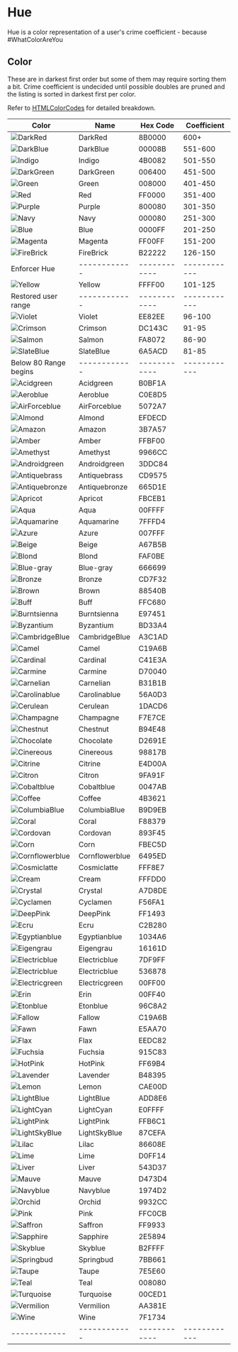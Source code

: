 # Hue

Hue is a color representation of a user's crime coefficient - because #WhatColorAreYou

## Color
These are in darkest first order but some of them may require sorting them a bit. 
Crime coefficient is undecided until possible doubles are pruned and the listing is sorted in darkest first per color. 


Refer to [HTMLColorCodes](https://htmlcolorcodes.com/color-names/) for detailed breakdown.

| Color  |  Name  |  Hex Code |  Coefficient | 
| ------------ |  ------------ |  ------------ |  ------------ | 
| ![DarkRed](https://img.shields.io/static/v1?label=&message=DarkRed&color=8B0000&style=for-the-badge)  |  DarkRed |  8B0000 |  600+ | 
| ![DarkBlue](https://img.shields.io/static/v1?label=&message=DarkBlue&color=00008B&style=for-the-badge)  |  DarkBlue |  00008B |  551-600 | 
| ![Indigo](https://img.shields.io/static/v1?label=&message=Indigo&color=4B0082&style=for-the-badge)  |  Indigo |  4B0082 |  501-550 | 
| ![DarkGreen](https://img.shields.io/static/v1?label=&message=DarkGreen&color=006400&style=for-the-badge)  |  DarkGreen |  006400 |  451-500 | 
| ![Green](https://img.shields.io/static/v1?label=&message=Green&color=008000&style=for-the-badge)  |  Green |  008000 |  401-450 | 
| ![Red](https://img.shields.io/static/v1?label=&message=Red&color=FF0000&style=for-the-badge)  |  Red |  FF0000 |  351-400 | 
| ![Purple](https://img.shields.io/static/v1?label=&message=Purple&color=800080&style=for-the-badge)  |  Purple |  800080 |  301-350 | 
| ![Navy](https://img.shields.io/static/v1?label=&message=Navy&color=000080&style=for-the-badge)  |  Navy |  000080 |  251-300 | 
| ![Blue](https://img.shields.io/static/v1?label=&message=Blue&color=0000FF&style=for-the-badge)  |  Blue |  0000FF |  201-250 | 
| ![Magenta](https://img.shields.io/static/v1?label=&message=Magenta&color=FF00FF&style=for-the-badge)  |  Magenta |  FF00FF |  151-200 | 
| ![FireBrick](https://img.shields.io/static/v1?label=&message=FireBrick&color=B22222&style=for-the-badge)  |  FireBrick |  B22222 |  126-150 | 
| Enforcer Hue |  ------------ |  ------------ |  ------------ | 
| ![Yellow](https://img.shields.io/static/v1?label=&message=Yellow&color=FFFF00&style=for-the-badge)  |  Yellow |  FFFF00 |  101-125 | 
| Restored user range |  ------------ |  ------------ |  ------------ | 
| ![Violet](https://img.shields.io/static/v1?label=&message=Violet&color=EE82EE&style=for-the-badge)  |  Violet |  EE82EE |  96-100 | 
| ![Crimson](https://img.shields.io/static/v1?label=&message=Crimson&color=DC143C&style=for-the-badge)  |  Crimson |  DC143C |  91-95 | 
| ![Salmon](https://img.shields.io/static/v1?label=&message=Salmon&color=FA8072&style=for-the-badge)  |  Salmon |  FA8072 |  86-90 | 
| ![SlateBlue](https://img.shields.io/static/v1?label=&message=SlateBlue&color=6A5ACD&style=for-the-badge)  |  SlateBlue |  6A5ACD |  81-85 | 
| Below 80 Range begins |  ------------ |  ------------ |  ------------ | 
| ![Acidgreen](https://img.shields.io/static/v1?label=&message=Acidgreen&color=B0BF1A&style=for-the-badge)  | Acidgreen  |  B0BF1A |
| ![Aeroblue](https://img.shields.io/static/v1?label=&message=Aeroblue&color=C0E8D5&style=for-the-badge)  | Aeroblue  |  C0E8D5 |
| ![AirForceblue](https://img.shields.io/static/v1?label=&message=AirForceblue&color=5072A7&style=for-the-badge)  | AirForceblue  |  5072A7 |
| ![Almond](https://img.shields.io/static/v1?label=&message=Almond&color=EFDECD&style=for-the-badge)  | Almond  |  EFDECD |
| ![Amazon](https://img.shields.io/static/v1?label=&message=Amazon&color=3B7A57&style=for-the-badge)  | Amazon  |  3B7A57 |
| ![Amber](https://img.shields.io/static/v1?label=&message=Amber&color=FFBF00&style=for-the-badge)  | Amber  |  FFBF00 |
| ![Amethyst](https://img.shields.io/static/v1?label=&message=Amethyst&color=9966CC&style=for-the-badge)  | Amethyst  |  9966CC |
| ![Androidgreen](https://img.shields.io/static/v1?label=&message=Androidgreen&color=3DDC84&style=for-the-badge)  | Androidgreen  |  3DDC84 |
| ![Antiquebrass](https://img.shields.io/static/v1?label=&message=Antiquebrass&color=CD9575&style=for-the-badge)  | Antiquebrass  |  CD9575 |
| ![Antiquebronze](https://img.shields.io/static/v1?label=&message=Antiquebronze&color=665D1E&style=for-the-badge)  | Antiquebronze  |  665D1E |
| ![Apricot](https://img.shields.io/static/v1?label=&message=Apricot&color=FBCEB1&style=for-the-badge)  | Apricot  |  FBCEB1 |
| ![Aqua](https://img.shields.io/static/v1?label=&message=Aqua&color=00FFFF&style=for-the-badge)  |  Aqua |  00FFFF |
| ![Aquamarine](https://img.shields.io/static/v1?label=&message=Aquamarine&color=7FFFD4&style=for-the-badge)  | Aquamarine  |  7FFFD4 |
| ![Azure](https://img.shields.io/static/v1?label=&message=Azure&color=007FFF&style=for-the-badge)  | Azure  |  007FFF |
| ![Beige](https://img.shields.io/static/v1?label=&message=Beige&color=A67B5B&style=for-the-badge)  | Beige  |  A67B5B |
| ![Blond](https://img.shields.io/static/v1?label=&message=Blond&color=FAF0BE&style=for-the-badge)  | Blond  |  FAF0BE |
| ![Blue-gray](https://img.shields.io/static/v1?label=&message=Blue-gray&color=666699&style=for-the-badge)  | Blue-gray  |  666699 |
| ![Bronze](https://img.shields.io/static/v1?label=&message=Bronze&color=CD7F32&style=for-the-badge)  | Bronze  |  CD7F32 |
| ![Brown](https://img.shields.io/static/v1?label=&message=Brown&color=88540B&style=for-the-badge)  | Brown  |  88540B |
| ![Buff](https://img.shields.io/static/v1?label=&message=Buff&color=FFC680&style=for-the-badge)  | Buff  |  FFC680 |
| ![Burntsienna](https://img.shields.io/static/v1?label=&message=Burntsienna&color=E97451&style=for-the-badge)  | Burntsienna  |  E97451 |
| ![Byzantium](https://img.shields.io/static/v1?label=&message=Byzantium&color=BD33A4&style=for-the-badge)  | Byzantium  |  BD33A4 |
| ![CambridgeBlue](https://img.shields.io/static/v1?label=&message=CambridgeBlue&color=A3C1AD&style=for-the-badge)  | CambridgeBlue  |  A3C1AD |
| ![Camel](https://img.shields.io/static/v1?label=&message=Camel&color=C19A6B&style=for-the-badge)  | Camel  |  C19A6B |
| ![Cardinal](https://img.shields.io/static/v1?label=&message=Cardinal&color=C41E3A&style=for-the-badge)  | Cardinal  |  C41E3A |
| ![Carmine](https://img.shields.io/static/v1?label=&message=Carmine&color=D70040&style=for-the-badge)  | Carmine  |  D70040 |
| ![Carnelian](https://img.shields.io/static/v1?label=&message=Carnelian&color=B31B1B&style=for-the-badge)  | Carnelian  |  B31B1B |
| ![Carolinablue](https://img.shields.io/static/v1?label=&message=Carolinablue&color=56A0D3&style=for-the-badge)  | Carolinablue  |  56A0D3 |
| ![Cerulean](https://img.shields.io/static/v1?label=&message=Cerulean&color=1DACD6&style=for-the-badge)  | Cerulean  |  1DACD6 |
| ![Champagne](https://img.shields.io/static/v1?label=&message=Champagne&color=F7E7CE&style=for-the-badge)  | Champagne  |  F7E7CE |
| ![Chestnut](https://img.shields.io/static/v1?label=&message=Chestnut&color=B94E48&style=for-the-badge)  | Chestnut  |  B94E48 |
| ![Chocolate](https://img.shields.io/static/v1?label=&message=Chocolate&color=D2691E&style=for-the-badge)  | Chocolate  |  D2691E |
| ![Cinereous](https://img.shields.io/static/v1?label=&message=Cinereous&color=98817B&style=for-the-badge)  | Cinereous  |  98817B |
| ![Citrine](https://img.shields.io/static/v1?label=&message=Citrine&color=E4D00A&style=for-the-badge)  | Citrine  |  E4D00A |
| ![Citron](https://img.shields.io/static/v1?label=&message=Citron&color=9FA91F&style=for-the-badge)  | Citron  |  9FA91F |
| ![Cobaltblue](https://img.shields.io/static/v1?label=&message=Cobaltblue&color=0047AB&style=for-the-badge)  | Cobaltblue  |  0047AB |
| ![Coffee](https://img.shields.io/static/v1?label=&message=Coffee&color=4B3621&style=for-the-badge)  | Coffee  |  4B3621 |
| ![ColumbiaBlue](https://img.shields.io/static/v1?label=&message=ColumbiaBlue&color=B9D9EB&style=for-the-badge)  | ColumbiaBlue  |  B9D9EB |
| ![Coral](https://img.shields.io/static/v1?label=&message=Coral&color=F88379&style=for-the-badge)  | Coral  |  F88379 |
| ![Cordovan](https://img.shields.io/static/v1?label=&message=Cordovan&color=893F45&style=for-the-badge)  | Cordovan  |  893F45 |
| ![Corn](https://img.shields.io/static/v1?label=&message=Corn&color=FBEC5D&style=for-the-badge)  | Corn  |  FBEC5D |
| ![Cornflowerblue](https://img.shields.io/static/v1?label=&message=Cornflowerblue&color=6495ED&style=for-the-badge)  | Cornflowerblue  |  6495ED |
| ![Cosmiclatte](https://img.shields.io/static/v1?label=&message=Cosmiclatte&color=FFF8E7&style=for-the-badge)  | Cosmiclatte  |  FFF8E7 |
| ![Cream](https://img.shields.io/static/v1?label=&message=Cream&color=FFFDD0&style=for-the-badge)  | Cream  |  FFFDD0 |
| ![Crystal](https://img.shields.io/static/v1?label=&message=Crystal&color=A7D8DE&style=for-the-badge)  | Crystal  |  A7D8DE |
| ![Cyclamen](https://img.shields.io/static/v1?label=&message=Cyclamen&color=F56FA1&style=for-the-badge)  | Cyclamen  |  F56FA1 |
| ![DeepPink](https://img.shields.io/static/v1?label=&message=DeepPink&color=FF1493&style=for-the-badge)  |  DeepPink |  FF1493 |
| ![Ecru](https://img.shields.io/static/v1?label=&message=Ecru&color=C2B280&style=for-the-badge)  | Ecru  |  C2B280 |
| ![Egyptianblue](https://img.shields.io/static/v1?label=&message=Egyptianblue&color=1034A6&style=for-the-badge)  | Egyptianblue  |  1034A6 |
| ![Eigengrau](https://img.shields.io/static/v1?label=&message=Eigengrau&color=16161D&style=for-the-badge)  | Eigengrau  |  16161D |
| ![Electricblue](https://img.shields.io/static/v1?label=&message=Electricblue&color=7DF9FF&style=for-the-badge)  | Electricblue  |  7DF9FF |
| ![Electricblue](https://img.shields.io/static/v1?label=&message=Electricblue&color=536878&style=for-the-badge)  | Electricblue  |  536878 |
| ![Electricgreen](https://img.shields.io/static/v1?label=&message=Electricgreen&color=00FF00&style=for-the-badge)  | Electricgreen  |  00FF00 |
| ![Erin](https://img.shields.io/static/v1?label=&message=Erin&color=00FF40&style=for-the-badge)  | Erin  |  00FF40 |
| ![Etonblue](https://img.shields.io/static/v1?label=&message=Etonblue&color=96C8A2&style=for-the-badge)  | Etonblue  |  96C8A2 |
| ![Fallow](https://img.shields.io/static/v1?label=&message=Fallow&color=C19A6B&style=for-the-badge)  | Fallow  |  C19A6B |
| ![Fawn](https://img.shields.io/static/v1?label=&message=Fawn&color=E5AA70&style=for-the-badge)  | Fawn  |  E5AA70 |
| ![Flax](https://img.shields.io/static/v1?label=&message=Flax&color=EEDC82&style=for-the-badge)  | Flax  |  EEDC82 |
| ![Fuchsia](https://img.shields.io/static/v1?label=&message=Fuchsia&color=915C83&style=for-the-badge)  | Fuchsia  |  915C83 |
| ![HotPink](https://img.shields.io/static/v1?label=&message=HotPink&color=FF69B4&style=for-the-badge)  |  HotPink |  FF69B4 |
| ![Lavender](https://img.shields.io/static/v1?label=&message=Lavender&color=B48395&style=for-the-badge)  | Lavender  |  B48395 |
| ![Lemon](https://img.shields.io/static/v1?label=&message=Lemon&color=CAE00D&style=for-the-badge)  | Lemon  |  CAE00D |
| ![LightBlue](https://img.shields.io/static/v1?label=&message=LightBlue&color=ADD8E6&style=for-the-badge)  |  LightBlue |  ADD8E6 |
| ![LightCyan](https://img.shields.io/static/v1?label=&message=LightCyan&color=E0FFFF&style=for-the-badge)  |  LightCyan |  E0FFFF |
| ![LightPink](https://img.shields.io/static/v1?label=&message=LightPink&color=FFB6C1&style=for-the-badge)  |  LightPink |  FFB6C1 |
| ![LightSkyBlue](https://img.shields.io/static/v1?label=&message=LightSkyBlue&color=87CEFA&style=for-the-badge)  |  LightSkyBlue |  87CEFA |
| ![Lilac](https://img.shields.io/static/v1?label=&message=Lilac&color=86608E&style=for-the-badge)  | Lilac  |  86608E |
| ![Lime](https://img.shields.io/static/v1?label=&message=Lime&color=D0FF14&style=for-the-badge)  | Lime  |  D0FF14 |
| ![Liver](https://img.shields.io/static/v1?label=&message=Liver&color=543D37&style=for-the-badge)  | Liver  |  543D37 |
| ![Mauve](https://img.shields.io/static/v1?label=&message=Mauve&color=D473D4&style=for-the-badge)  | Mauve  |  D473D4 |
| ![Navyblue](https://img.shields.io/static/v1?label=&message=Navyblue&color=1974D2&style=for-the-badge)  | Navyblue  |  1974D2 |
| ![Orchid](https://img.shields.io/static/v1?label=&message=Orchid&color=9932CC&style=for-the-badge)  | Orchid  |  9932CC |
| ![Pink](https://img.shields.io/static/v1?label=&message=Pink&color=FFC0CB&style=for-the-badge)  |  Pink |  FFC0CB |
| ![Saffron](https://img.shields.io/static/v1?label=&message=Saffron&color=FF9933&style=for-the-badge)  | Saffron  |  FF9933 |
| ![Sapphire](https://img.shields.io/static/v1?label=&message=Sapphire&color=2E5894&style=for-the-badge)  | Sapphire  |  2E5894 |
| ![Skyblue](https://img.shields.io/static/v1?label=&message=Skyblue&color=B2FFFF&style=for-the-badge)  | Skyblue  |  B2FFFF |
| ![Springbud](https://img.shields.io/static/v1?label=&message=Springbud&color=7BB661&style=for-the-badge)  | Springbud  |  7BB661 |
| ![Taupe](https://img.shields.io/static/v1?label=&message=Taupe&color=7E5E60&style=for-the-badge)  | Taupe  |  7E5E60 |
| ![Teal](https://img.shields.io/static/v1?label=&message=Teal&color=008080&style=for-the-badge)  |  Teal |  008080 |
| ![Turquoise](https://img.shields.io/static/v1?label=&message=Turquoise&color=00CED1&style=for-the-badge)  | Turquoise  |  00CED1 |
| ![Vermilion](https://img.shields.io/static/v1?label=&message=Vermilion&color=AA381E&style=for-the-badge)  | Vermilion  |  AA381E |
| ![Wine](https://img.shields.io/static/v1?label=&message=Wine&color=7F1734&style=for-the-badge)  | Wine  |  7F1734 |
| ------------ |  ------------ |  ------------ |  ------------ | 